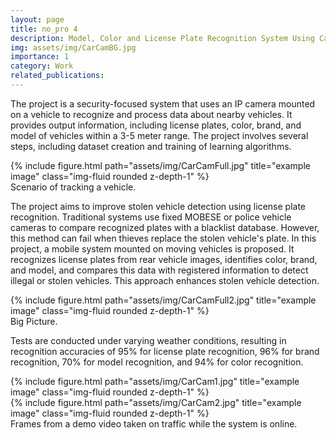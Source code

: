 ```yaml
---
layout: page
title: no_pro 4
description: Model, Color and License Plate Recognition System Using Cameras Placed in Moving Vehicles
img: assets/img/CarCamBG.jpg
importance: 1
category: Work
related_publications: 
---
```



The project is a security-focused system that uses an IP camera mounted on a vehicle to recognize and process data about nearby vehicles. It provides output information, including license plates, color, brand, and model of vehicles within a 3-5 meter range. The project involves several steps, including dataset creation and training of learning algorithms. 

<div class="row">
    <div class="col-sm mt-3 mt-md-0">
        {% include figure.html path="assets/img/CarCamFull.jpg" title="example image" class="img-fluid rounded z-depth-1" %}
    </div>
</div>
<div class="caption">
    Scenario of tracking a vehicle. 
</div>

The project aims to improve stolen vehicle detection using license plate recognition. Traditional systems use fixed MOBESE or police vehicle cameras to compare recognized plates with a blacklist database. However, this method can fail when thieves replace the stolen vehicle's plate. In this project, a mobile system mounted on moving vehicles is proposed. It recognizes license plates from rear vehicle images, identifies color, brand, and model, and compares this data with registered information to detect illegal or stolen vehicles. This approach enhances stolen vehicle detection.

<div class="row">
    <div class="col-sm mt-3 mt-md-0">
        {% include figure.html path="assets/img/CarCamFull2.jpg" title="example image" class="img-fluid rounded z-depth-1" %}
    </div>
</div>
<div class="caption">
    Big Picture.
</div>

Tests are conducted under varying weather conditions, resulting in recognition accuracies of 95% for license plate recognition, 96% for brand recognition, 70% for model recognition, and 94% for color recognition.

<div class="row">
    <div class="col-sm mt-3 mt-md-0">
        {% include figure.html path="assets/img/CarCam1.jpg" title="example image" class="img-fluid rounded z-depth-1" %}
    </div>
    <div class="col-sm mt-3 mt-md-0">
        {% include figure.html path="assets/img/CarCam2.jpg" title="example image" class="img-fluid rounded z-depth-1" %}
    </div>
</div>
<div class="caption">
    Frames from a demo video taken on traffic while the system is online. 
</div>